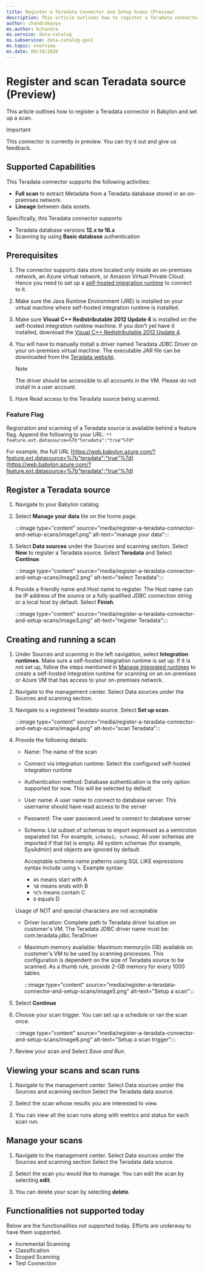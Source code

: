 ```yaml
---
title: Register a Teradata Connector and Setup Scans (Preview)
description: This article outlines how to register a Teradata connector in Babylon and set up a scan.
author: chandrakavya
ms.author: kchandra
ms.service: data-catalog
ms.subservice: data-catalog-gen2
ms.topic: overview
ms.date: 09/19/2020
---
```

# Register and scan Teradata source (Preview)

This article outlines how to register a Teradata connector in Babylon and set up a scan.

>[!IMPORTANT]
> This connector is currently in preview. You can try it out and give us feedback.

## Supported Capabilities

This Teradata connector supports the following activities:

- **Full scan** to extract Metadata from a Teradata database stored in an on-premises network.
- **Lineage** between data assets.

Specifically, this Teradata connector supports:

- Teradata database versions **12.x to 16.x**
- Scanning by using **Basic database** authentication

## Prerequisites

1. The connector supports data store located only inside an on-premises network, an Azure virtual network, or Amazon Virtual Private Cloud. Hence you need to set up a [self-hosted integration runtime](manage-integration-runtimes.md) to connect to it.

2. Make sure the Java Runtime Environment (JRE) is installed on your virtual machine where self-hosted integration runtime is installed.

3. Make sure **Visual C++ Redistributable 2012 Update 4** is installed on the self-hosted integration runtime machine. If you don't yet have it installed, download the [Visual C++ Redistributable 2012 Update 4](https://www.microsoft.com/download/details.aspx?id=30679).

4. You will have to manually install a driver named Teradata JDBC Driver on your on-premises virtual machine. The executable JAR file can be downloaded from the [Teradata website](https://downloads.teradata.com/).

   >[!Note]
   >The driver should be accessible to all accounts in the VM. Please do not install in a user account.

5. Have Read access to the Teradata source being scanned.

### Feature Flag

Registration and scanning of a Teradata source is available behind a feature flag. Append the following to your URL: `*?feature.ext.datasource=%7b"teradata":"true"%7d*`

For example, the full URL [https://web.babylon.azure.com/?feature.ext.datasource=%7b"teradata":"true"%7d](https://web.babylon.azure.com/?feature.ext.datasource=%7b"teradata":"true"%7d)

## Register a Teradata source

1. Navigate to your Babylon catalog.

2. Select **Manage your data** tile on the home page.

   :::image type="content" source="media/register-a-teradata-connector-and-setup-scans/image1.png" alt-text="manage your data":::

3. Select **Data sources** under the Sources and scanning section. Select **New** to register a Teradata source. Select **Teradata** and Select **Continue**.

   :::image type="content" source="media/register-a-teradata-connector-and-setup-scans/image2.png" alt-text="select Teradata":::

4. Provide a friendly name and Host name to register. The Host name can be IP address of the source or a fully qualified JDBC connection string or a local host by default. Select **Finish**.

   :::image type="content" source="media/register-a-teradata-connector-and-setup-scans/image3.png" alt-text="register Teradata":::

## Creating and running a scan

1. Under Sources and scanning in the left navigation, select **Integration runtimes**. Make sure a self-hosted integration runtime is set up. If it is not set up, follow the steps mentioned in [Manage integrated runtimes](manage-integration-runtimes.md) to create a self-hosted integration runtime for scanning on an on-premises or Azure VM that has access to your on-premises network.

2. Navigate to the management center. Select Data sources under the Sources and scanning section.

3. Navigate to a registered Teradata source. Select **Set up scan**.

   :::image type="content" source="media/register-a-teradata-connector-and-setup-scans/image4.png" alt-text="scan Teradata":::

4. Provide the following details:

   - Name: The name of the scan

   - Connect via integration runtime: Select the configured self-hosted integration runtime

   - Authentication method: Database authentication is the only option supported for now. This will be selected by default

   - User name: A user name to connect to database server. This username should have read access to the server

   - Password: The user password used to connect to database server

   - Schema: List subset of schemas to import expressed as a semicolon separated list. For example, `schema1; schema2`. All user schemas are imported if that list is  empty. All system schemas (for example, SysAdmin) and objects are ignored by default.

     Acceptable schema name patterns using SQL LIKE expressions syntax include using `%`. Example syntax:

     - `A%` means start with A
     - `%B` means ends with B
     - `%C%` means contain C
     - `D` equals D

   Usage of NOT and special characters are not acceptable

   - Driver location: Complete path to Teradata driver location on customer's VM. The Teradata JDBC driver name must be: com.teradata.jdbc.TeraDriver

   - Maximum memory available: Maximum memory(in GB) available on customer's VM to be used by scanning processes. This configuration is dependent on the size of Teradata source to be scanned. As a thumb rule, provide 2-GB memory for every 1000 tables

     :::image type="content" source="media/register-a-teradata-connector-and-setup-scans/image5.png" alt-text="Setup a scan":::

5. Select **Continue**

6. Choose your scan trigger. You can set up a schedule or ran the scan once.

   :::image type="content" source="media/register-a-teradata-connector-and-setup-scans/image6.png" alt-text="Setup a scan trigger":::

7. Review your scan and Select *Save and Run.*

## Viewing your scans and scan runs

1. Navigate to the management center. Select Data sources under the Sources and scanning section Select the Teradata data source.

2. Select the scan whose results you are interested to view.

3. You can view all the scan runs along with metrics and status for each scan run.

## Manage your scans

1. Navigate to the management center. Select Data sources under the Sources and scanning section Select the Teradata data source.

2. Select the scan you would like to manage. You can edit the scan by selecting **edit**.

3. You can delete your scan by selecting **delete**.

## Functionalities not supported today

Below are the functionalities not supported today. Efforts are underway to have them supported.

- Incremental Scanning
- Classification
- Scoped Scanning
- Test Connection
